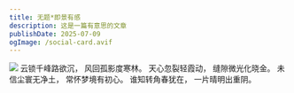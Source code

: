 ```yaml
---
title: 无题*即景有感
description: 这是一篇有意思的文章
publishDate: 2025-07-09
ogImage: /social-card.avif
---
```

![](/assets/images/img_7474.jpeg)
云锁千峰路欲沉，
风回孤影度寒林。
天心忽裂轻霞动，
缝隙微光化晓金。
未信尘寰无净土，
常怀梦境有初心。
谁知转角春犹在，
一片晴明出重阴。
